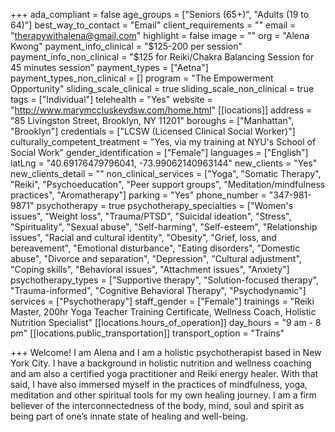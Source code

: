 +++
ada_compliant = false
age_groups = ["Seniors (65+)", "Adults (19 to 64)"]
best_way_to_contact = "Email"
client_requirements = ""
email = "therapywithalena@gmail.com"
highlight = false
image = ""
org = "Alena Kwong"
payment_info_clinical = "$125-200 per session"
payment_info_non_clinical = "$125 for Reiki/Chakra Balancing Session for 45 minutes session"
payment_types = ["Aetna"]
payment_types_non_clinical = []
program = "The Empowerment Opportunity"
sliding_scale_clinical = true
sliding_scale_non_clinical = true
tags = ["Individual"]
telehealth = "Yes"
website = "http://www.marymccluskeydsw.com/home.html"
[[locations]]
address = "85 Livingston Street, Brooklyn, NY 11201"
boroughs = ["Manhattan", "Brooklyn"]
credentials = ["LCSW (Licensed Clinical Social Worker)"]
culturally_competent_treatment = "Yes, via my training at NYU's School of Social Work"
gender_identification = ["Female"]
languages = ["English"]
latLng = "40.69176479796041, -73.99062140963144"
new_clients = "Yes"
new_clients_detail = ""
non_clinical_services = ["Yoga", "Somatic Therapy", "Reiki", "Psychoeducation", "Peer support groups", "Meditation/mindfulness practices", "Aromatherapy"]
parking = "Yes"
phone_number = "347-981-9871"
psychotherapy = true
psychotherapy_specialties = ["Women's issues", "Weight loss", "Trauma/PTSD", "Suicidal ideation", "Stress", "Spirituality", "Sexual abuse", "Self-harming", "Self-esteem", "Relationship issues", "Racial and cultural identity", "Obesity", "Grief, loss, and bereavement", "Emotional disturbance", "Eating disorders", "Domestic abuse", "Divorce and separation", "Depression", "Cultural adjustment", "Coping skills", "Behavioral issues", "Attachment issues", "Anxiety"]
psychotherapy_types = ["Supportive therapy", "Solution-focused therapy", "Trauma-informed", "Cognitive Behavioral Therapy", "Psychodynamic"]
services = ["Psychotherapy"]
staff_gender = ["Female"]
trainings = "Reiki Master, 200hr Yoga Teacher Training Certificate, Wellness Coach, Holistic Nutrition Specialist"
[[locations.hours_of_operation]]
day_hours = "9 am - 8 pm"
[[locations.public_transportation]]
transport_option = "Trains"

+++
Welcome! I am Alena and I am a holistic psychotherapist based in New York City. I have a background in holistic nutrition and wellness coaching and am also a certified yoga practitioner and Reiki energy healer. With that said, I have also immersed myself in the practices of mindfulness, yoga, meditation and other spiritual tools for my own healing journey. I am a firm believer of the interconnectedness of the body, mind, soul and spirit as being part of one’s innate state of healing and well-being.